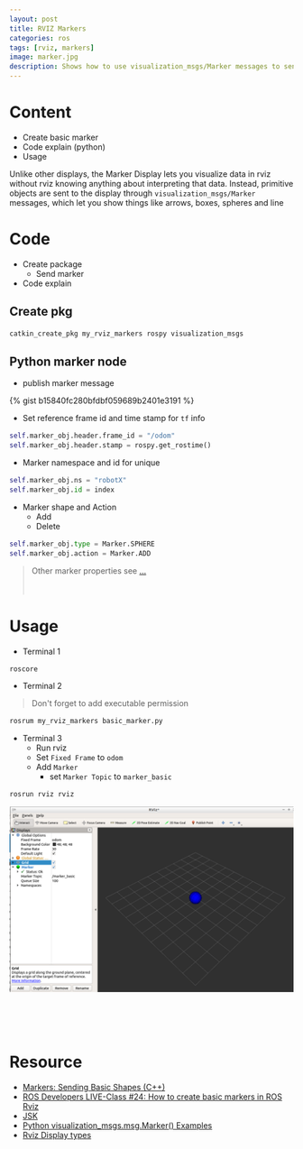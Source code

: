 ```yaml
---
layout: post
title: RVIZ Markers
categories: ros
tags: [rviz, markers]
image: marker.jpg
description: Shows how to use visualization_msgs/Marker messages to send basic shapes (cube, sphere, cylinder, arrow) to rviz.
---
```

# Content
- Create basic marker
- Code explain (python)
- Usage

Unlike other displays, the Marker Display lets you visualize data in rviz without rviz knowing anything about interpreting that data. Instead, primitive objects are sent to the display through `visualization_msgs/Marker` messages, which let you show things like arrows, boxes, spheres and line

# Code
- Create package
  - Send marker
- Code explain

## Create pkg
```bash
catkin_create_pkg my_rviz_markers rospy visualization_msgs
```

## Python marker node
- publish marker message

{% gist b15840fc280bfdbf059689b2401e3191 %}

- Set reference frame id and time stamp for `tf` info

```python
self.marker_obj.header.frame_id = "/odom"
self.marker_obj.header.stamp = rospy.get_rostime()
```

- Marker namespace and id for unique
  
```python
self.marker_obj.ns = "robotX"
self.marker_obj.id = index
```

- Marker shape and Action
  - Add
  - Delete
  
```python
self.marker_obj.type = Marker.SPHERE
self.marker_obj.action = Marker.ADD
```

> Other marker properties see [...](http://wiki.ros.org/rviz/DisplayTypes/Marker#Message_Parameters)
&nbsp;  
&nbsp;  
&nbsp;  

# Usage
- Terminal 1

```bash
roscore
```

- Terminal 2
> Don't forget to add executable permission
```bash
rosrum my_rviz_markers basic_marker.py
```

- Terminal 3
  - Run rviz
  - Set `Fixed Frame` to `odom`
  - Add `Marker`
    - set `Marker Topic` to `marker_basic`
```bash
rosrun rviz rviz
```

![](/images/2019-06-21-07-26-30.png)

&nbsp;  
&nbsp;  
&nbsp;  
# Resource
- [Markers: Sending Basic Shapes (C++)](http://wiki.ros.org/rviz/Tutorials/Markers%3A%20Basic%20Shapes)
- [ROS Developers LIVE-Class #24: How to create basic markers in ROS Rviz](https://www.youtube.com/watch?v=5pGzW-M6iGQ)
- [JSK](https://jsk-visualization.readthedocs.io/en/latest/index.html)
- [Python visualization_msgs.msg.Marker() Examples ](https://www.programcreek.com/python/example/88812/visualization_msgs.msg.Marker)
- [Rviz Display types](http://wiki.ros.org/rviz/DisplayTypes/Marker#Message_Parameters)